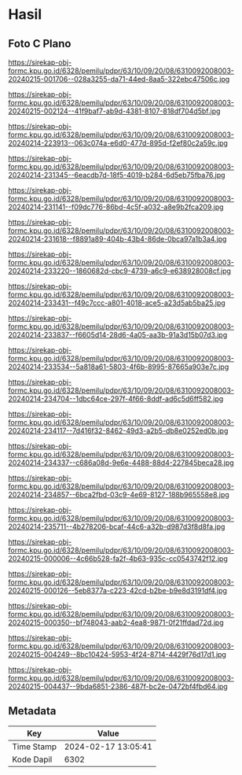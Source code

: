 # Hasil

## Foto C Plano

https://sirekap-obj-formc.kpu.go.id/6328/pemilu/pdpr/63/10/09/20/08/6310092008003-20240215-001706--028a3255-da71-44ed-8aa5-322ebc47506c.jpg

https://sirekap-obj-formc.kpu.go.id/6328/pemilu/pdpr/63/10/09/20/08/6310092008003-20240215-002124--41f9baf7-ab9d-4381-8107-818df704d5bf.jpg

https://sirekap-obj-formc.kpu.go.id/6328/pemilu/pdpr/63/10/09/20/08/6310092008003-20240214-223913--063c074a-e6d0-477d-895d-f2ef80c2a59c.jpg

https://sirekap-obj-formc.kpu.go.id/6328/pemilu/pdpr/63/10/09/20/08/6310092008003-20240214-231345--6eacdb7d-18f5-4019-b284-6d5eb75fba76.jpg

https://sirekap-obj-formc.kpu.go.id/6328/pemilu/pdpr/63/10/09/20/08/6310092008003-20240214-231141--f09dc776-86bd-4c5f-a032-a8e9b2fca209.jpg

https://sirekap-obj-formc.kpu.go.id/6328/pemilu/pdpr/63/10/09/20/08/6310092008003-20240214-231618--f8891a89-404b-43b4-86de-0bca97a1b3a4.jpg

https://sirekap-obj-formc.kpu.go.id/6328/pemilu/pdpr/63/10/09/20/08/6310092008003-20240214-233220--1860682d-cbc9-4739-a6c9-e638928008cf.jpg

https://sirekap-obj-formc.kpu.go.id/6328/pemilu/pdpr/63/10/09/20/08/6310092008003-20240214-233431--f49c7ccc-a801-4018-ace5-a23d5ab5ba25.jpg

https://sirekap-obj-formc.kpu.go.id/6328/pemilu/pdpr/63/10/09/20/08/6310092008003-20240214-233837--f6605d14-28d6-4a05-aa3b-91a3d15b07d3.jpg

https://sirekap-obj-formc.kpu.go.id/6328/pemilu/pdpr/63/10/09/20/08/6310092008003-20240214-233534--5a818a61-5803-4f6b-8995-87665a903e7c.jpg

https://sirekap-obj-formc.kpu.go.id/6328/pemilu/pdpr/63/10/09/20/08/6310092008003-20240214-234704--1dbc64ce-297f-4f66-8ddf-ad6c5d6ff582.jpg

https://sirekap-obj-formc.kpu.go.id/6328/pemilu/pdpr/63/10/09/20/08/6310092008003-20240214-234117--7d416f32-8462-49d3-a2b5-db8e0252ed0b.jpg

https://sirekap-obj-formc.kpu.go.id/6328/pemilu/pdpr/63/10/09/20/08/6310092008003-20240214-234337--c686a08d-9e6e-4488-88d4-227845beca28.jpg

https://sirekap-obj-formc.kpu.go.id/6328/pemilu/pdpr/63/10/09/20/08/6310092008003-20240214-234857--6bca2fbd-03c9-4e69-8127-188b965558e8.jpg

https://sirekap-obj-formc.kpu.go.id/6328/pemilu/pdpr/63/10/09/20/08/6310092008003-20240214-235711--4b278206-bcaf-44c6-a32b-d987d3f8d8fa.jpg

https://sirekap-obj-formc.kpu.go.id/6328/pemilu/pdpr/63/10/09/20/08/6310092008003-20240215-000006--4c66b528-fa2f-4b63-935c-cc0543742f12.jpg

https://sirekap-obj-formc.kpu.go.id/6328/pemilu/pdpr/63/10/09/20/08/6310092008003-20240215-000126--5eb8377a-c223-42cd-b2be-b9e8d3191df4.jpg

https://sirekap-obj-formc.kpu.go.id/6328/pemilu/pdpr/63/10/09/20/08/6310092008003-20240215-000350--bf748043-aab2-4ea8-9871-0f21ffdad72d.jpg

https://sirekap-obj-formc.kpu.go.id/6328/pemilu/pdpr/63/10/09/20/08/6310092008003-20240215-004249--8bc10424-5953-4f24-8714-4429f76d17d1.jpg

https://sirekap-obj-formc.kpu.go.id/6328/pemilu/pdpr/63/10/09/20/08/6310092008003-20240215-004437--9bda6851-2386-487f-bc2e-0472bf4fbd64.jpg


## Metadata

| Key        | Value               |
| ---------- | ------------------- |
| Time Stamp | 2024-02-17 13:05:41 |
| Kode Dapil | 6302                |



